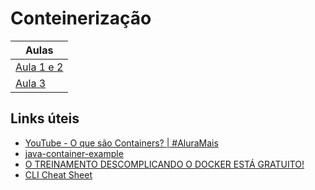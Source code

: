 # Conteinerização

| Aulas                             |
| --------------------------------- |
| [Aula 1 e 2](./aula_1_2/README.md)      |
| [Aula 3](./aula_3/README.md)      |

## Links úteis

- [YouTube -  O que são Containers? | #AluraMais ](https://www.youtube.com/watch?v=jv4_sLlGOS0)
- [java-container-example](https://github.com/lucassc/java-container-example)
- [O TREINAMENTO DESCOMPLICANDO O DOCKER ESTÁ GRATUITO!](https://www.youtube.com/watch?v=Wm99C_f7Kxw&list=PLf-O3X2-mxDn1VpyU2q3fuI6YYeIWp5rR)
- [CLI Cheat Sheet](https://docs.docker.com/get-started/docker_cheatsheet.pdf)

